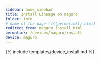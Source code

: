 ```yaml
---
sidebar: home_sidebar
title: Install Lineage on maguro
folder: info
# name of the page (/{{permalink}}.html)
redirect_from: maguro_install.html
permalink: /devices/maguro/install
device: maguro
---
```

{% include templates/device_install.md %}
